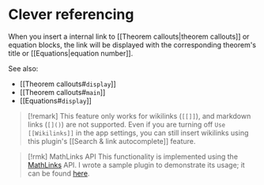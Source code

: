# Clever referencing

When you insert a internal link to [[Theorem callouts|theorem callouts]] or equation blocks, 
the link will be displayed with the corresponding theorem's title or [[Equations|equation number]].

See also:
- [[Theorem callouts#`display`]]
- [[Theorem callouts#`main`]]
- [[Equations#`display`]]

> [!remark]
>  This feature only works for wikilinks (`[[]]`), and markdown links (`[]()`) are not supported. Even if you are turning off `Use [[Wikilinks]]` in the app settings, you can still insert wikilinks using this plugin's [[Search & link autocomplete]] feature.

> [!rmk] MathLinks API
> This functionality is implemented using the [MathLinks](https://github.com/zhaoshenzhai/obsidian-mathlinks) API. I wrote a sample plugin to demonstrate its usage; it can be found [here](https://github.com/RyotaUshio/obsidian-mathlinks-api-sample-plugin).
